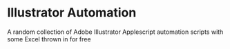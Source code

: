 # Illustrator Automation

A random collection of Adobe Illustrator Applescript automation scripts
with some Excel thrown in for free


